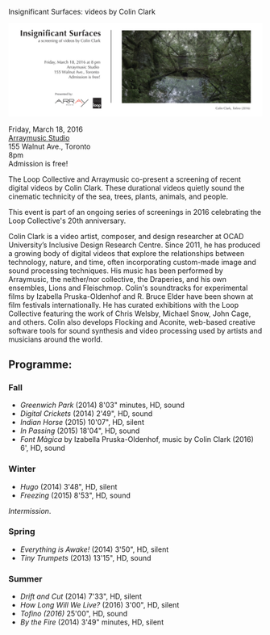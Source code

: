 Insignificant Surfaces: videos by Colin Clark

![Insignificant Surfaces show flyer, with a still from the Tofino video](show-flyers/insignificant-surfaces-show-flyer-single-small.jpg)

Friday, March 18, 2016 <br/>
[Arraymusic Studio](https://goo.gl/maps/y8pKUEFJAAA2) <br/>
155 Walnut Ave., Toronto <br/>
8pm <br/>
Admission is free!

The Loop Collective and Arraymusic co-present a screening of recent digital videos by Colin Clark. These durational videos quietly sound the cinematic technicity of the sea, trees, plants, animals, and people.

This event is part of an ongoing series of screenings in 2016 celebrating the Loop Collective's 20th anniversary.


Colin Clark is a video artist, composer, and design researcher at OCAD University’s Inclusive Design Research Centre. Since 2011, he has produced a growing body of digital videos that explore the relationships between technology, nature, and time, often incorporating custom-made image and sound processing techniques. His music has been performed by Arraymusic, the neither/nor collective, the Draperies, and his own ensembles, Lions and Fleischmop. Colin's soundtracks for experimental films by Izabella Pruska-Oldenhof and R. Bruce Elder have been shown at film festivals internationally. He has curated exhibitions with the Loop Collective featuring the work of Chris Welsby, Michael Snow, John Cage, and others. Colin also develops Flocking and Aconite, web-based creative software tools for sound synthesis and video processing used by artists and musicians around the world.


## Programme:

### Fall
* _Greenwich Park_ (2014) 8'03" minutes, HD, sound
* _Digital Crickets_ (2014) 2'49", HD, sound
* _Indian Horse_ (2015) 10'07", HD, silent
* _In Passing_ (2015) 18'04", HD, sound
* _Font Màgica_ by Izabella Pruska-Oldenhof, music by Colin Clark (2016) 6', HD, sound

### Winter
* _Hugo_ (2014) 3'48", HD, silent
* _Freezing_ (2015) 8'53", HD, sound

_Intermission_.

### Spring
* _Everything is Awake!_ (2014) 3'50", HD, silent
* _Tiny Trumpets_ (2013) 13'15", HD, sound


### Summer
* _Drift and Cut_ (2014) 7'33", HD, silent
* _How Long Will We Live?_ (2016) 3'00", HD, silent
* _Tofino (2016)_ 25'00", HD, sound
* _By the Fire_ (2014) 3'49" minutes, HD, silent
